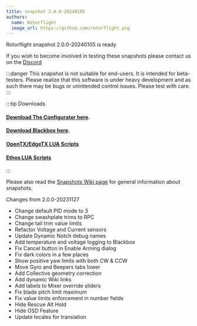 ```yaml
---
title: snapshot 2.0.0-20240105
authors:
  name: Rotorflight
  image_url: https://github.com/rotorflight.png
---
```


Rotorflight snapshot 2.0.0-20240105 is ready

 If you wish to become involved in testing these snapshots please contact us on the [Discord](https://discord.gg/6QUySXdEvd)

:::danger
This snapshot is not suitable for end-users. It is intended for beta-testers. Please realize that this software is under heavy development and as such there may be bugs or unintended control issues. Please test with care.
:::


:::tip Downloads 
#### [Download The Configurator here](https://github.com/rotorflight/rotorflight-configurator/releases/tag/snapshot%2F2.0.0-20240105).  
#### [Download Blackbox here](https://github.com/rotorflight/rotorflight-blackbox/releases/tag/snapshot%2F2.0.0-20231127).  
#### [OpenTX/EdgeTX LUA Scripts](https://github.com/rotorflight/rotorflight-lua-scripts/releases/tag/snapshot%2F2.0.0-20240105)  
#### [Ethos LUA Scripts](https://github.com/rotorflight/rotorflight-lua-ethos/releases/tag/snapshot%2F2.0.0-20240105)
:::

Please also read the [Snapshots Wiki page](https://github.com/rotorflight/rotorflight/wiki/Snapshots) for general information about snapshots.


Changes from 2.0.0-20231127

* Change default PID mode to 3
* Change swashplate trims to RPC
* Change tail trim value limits
* Refactor Voltage and Current sensors
* Update Dynamic Notch debug names
* Add temperature and voltage logging to Blackbox
* Fix Cancel button in Enable Arming dialog
* Fix dark colors in a few places
* Show positive yaw limits with both CW & CCW
* Move Gyro and Beepers tabs lower
* Add Collective geometry correction
* Add dynamic Wiki links
* Add labels to Mixer override sliders
* Fix blade pitch limit maximum
* Fix value limits enforcement in number fields
* Hide Rescue Alt Hold
* Hide OSD Feature
* Update locales for translation
